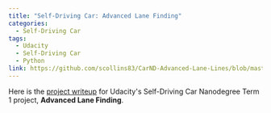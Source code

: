 ```yaml
---
title: "Self-Driving Car: Advanced Lane Finding"
categories:
  - Self-Driving Car
tags:
  - Udacity
  - Self-Driving Car
  - Python
link: https://github.com/scollins83/CarND-Advanced-Lane-Lines/blob/master/README.md
---
```


Here is the [project writeup](#) for Udacity's Self-Driving Car Nanodegree Term 1 project, **Advanced Lane Finding**.